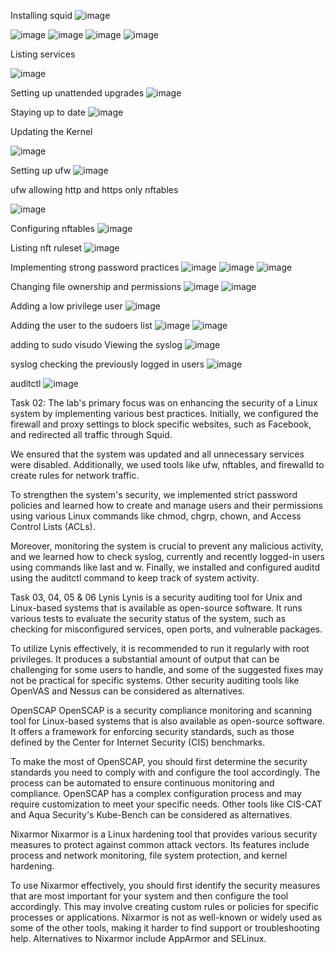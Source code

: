 Installing squid
![image](https://github.com/kashmalahashmi/OsLabSpr23/assets/123877043/b6e42297-c8b5-4679-998c-28c5d494432b)

![image](https://github.com/kashmalahashmi/OsLabSpr23/assets/123877043/fd52fa25-390a-4c9a-a072-0672c5e7461e)
![image](https://github.com/kashmalahashmi/OsLabSpr23/assets/123877043/f56435c3-cbe7-48bb-8d95-e5690aba450b)
![image](https://github.com/kashmalahashmi/OsLabSpr23/assets/123877043/d7f998d5-622e-483a-a720-6126646621cf)
![image](https://github.com/kashmalahashmi/OsLabSpr23/assets/123877043/3efcac92-ade5-4e80-be13-827d7ad19cdf)

Listing services

![image](https://github.com/kashmalahashmi/OsLabSpr23/assets/123877043/e4406016-5d2b-447c-a6cd-5e61bcb98b3d)

Setting up unattended upgrades
![image](https://github.com/kashmalahashmi/OsLabSpr23/assets/123877043/0cfc934a-3aef-48ed-a787-ef80cc533143)


Staying up to date
![image](https://github.com/kashmalahashmi/OsLabSpr23/assets/123877043/b4885256-80d5-421d-bb15-0e1bdb952e27)

Updating the Kernel

![image](https://github.com/kashmalahashmi/OsLabSpr23/assets/123877043/dc9d84de-116e-40a2-b8fc-4088c0747cfb)

Setting up ufw
![image](https://github.com/kashmalahashmi/OsLabSpr23/assets/123877043/fe5882a1-e0f0-4294-bf0c-2ec199966701)

ufw allowing http and https only
nftables

![image](https://github.com/kashmalahashmi/OsLabSpr23/assets/123877043/303dea65-d12a-4415-8429-f4ee291612fe)

Configuring nftables
![image](https://github.com/kashmalahashmi/OsLabSpr23/assets/123877043/db5e22e9-27b9-4968-8003-6e4495485889)

Listing nft ruleset
![image](https://github.com/kashmalahashmi/OsLabSpr23/assets/123877043/5d055586-ac1a-42d1-845f-5c44c51491cc)

Implementing strong password practices
![image](https://github.com/kashmalahashmi/OsLabSpr23/assets/123877043/cc6baff2-4793-4b06-a583-fecffd05f465)
![image](https://github.com/kashmalahashmi/OsLabSpr23/assets/123877043/0651b44d-b856-4731-8df2-3464c45b9de7)
![image](https://github.com/kashmalahashmi/OsLabSpr23/assets/123877043/5631cbb9-67b4-48f9-9dbf-39a69114b4dd)

Changing file ownership and permissions
![image](https://github.com/kashmalahashmi/OsLabSpr23/assets/123877043/06604626-8089-4182-8c8b-e3b84c224a2b)
![image](https://github.com/kashmalahashmi/OsLabSpr23/assets/123877043/58f2349b-6c59-49f3-8841-a69ee7186a37)

Adding a low privilege user
![image](https://github.com/kashmalahashmi/OsLabSpr23/assets/123877043/f0faf7de-3ef9-4200-b2f4-3ff6f9c36d22)

Adding the user to the sudoers list
![image](https://github.com/kashmalahashmi/OsLabSpr23/assets/123877043/767828f6-e8f2-4be6-8441-be97eac5f9ab)
![image](https://github.com/kashmalahashmi/OsLabSpr23/assets/123877043/977eafc1-22ad-4e23-9431-b43995830e15)

adding to sudo visudo
Viewing the syslog
![image](https://github.com/kashmalahashmi/OsLabSpr23/assets/123877043/ef87926c-61d0-46e2-ad95-4d72a52f6016)

syslog
checking the previously logged in users
![image](https://github.com/kashmalahashmi/OsLabSpr23/assets/123877043/66750d6b-3659-436f-86cf-2c438c43f0ed)


auditctl
![image](https://github.com/kashmalahashmi/OsLabSpr23/assets/123877043/fecada24-7562-4a32-8bde-19ea70aaa9d3)

Task 02:
The lab's primary focus was on enhancing the security of a Linux system by implementing various best practices. Initially, we configured the firewall and proxy settings to block specific websites, such as Facebook, and redirected all traffic through Squid.

We ensured that the system was updated and all unnecessary services were disabled. Additionally, we used tools like ufw, nftables, and firewalld to create rules for network traffic.

To strengthen the system's security, we implemented strict password policies and learned how to create and manage users and their permissions using various Linux commands like chmod, chgrp, chown, and Access Control Lists (ACLs).

Moreover, monitoring the system is crucial to prevent any malicious activity, and we learned how to check syslog, currently and recently logged-in users using commands like last and w. Finally, we installed and configured auditd using the auditctl command to keep track of system activity.

Task 03, 04, 05 & 06
Lynis
Lynis is a security auditing tool for Unix and Linux-based systems that is available as open-source software. It runs various tests to evaluate the security status of the system, such as checking for misconfigured services, open ports, and vulnerable packages.

To utilize Lynis effectively, it is recommended to run it regularly with root privileges. It produces a substantial amount of output that can be challenging for some users to handle, and some of the suggested fixes may not be practical for specific systems. Other security auditing tools like OpenVAS and Nessus can be considered as alternatives.

OpenSCAP
OpenSCAP is a security compliance monitoring and scanning tool for Linux-based systems that is also available as open-source software. It offers a framework for enforcing security standards, such as those defined by the Center for Internet Security (CIS) benchmarks.

To make the most of OpenSCAP, you should first determine the security standards you need to comply with and configure the tool accordingly. The process can be automated to ensure continuous monitoring and compliance. OpenSCAP has a complex configuration process and may require customization to meet your specific needs. Other tools like CIS-CAT and Aqua Security's Kube-Bench can be considered as alternatives.

Nixarmor
Nixarmor is a Linux hardening tool that provides various security measures to protect against common attack vectors. Its features include process and network monitoring, file system protection, and kernel hardening.

To use Nixarmor effectively, you should first identify the security measures that are most important for your system and then configure the tool accordingly. This may involve creating custom rules or policies for specific processes or applications. Nixarmor is not as well-known or widely used as some of the other tools, making it harder to find support or troubleshooting help. Alternatives to Nixarmor include AppArmor and SELinux.
